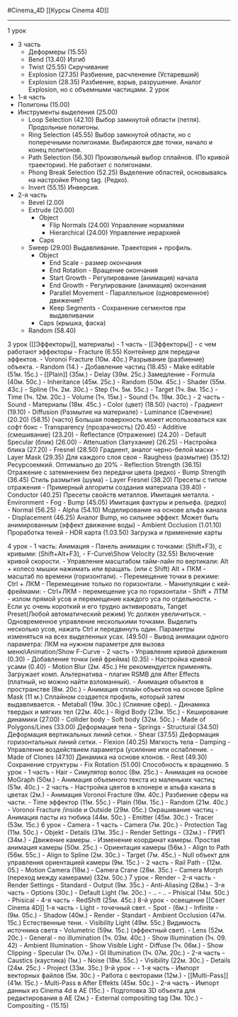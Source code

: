 #Cinema_4D 
[[Курсы Cinema 4D]]
____________

1 урок
- 3 часть
	- Деформеры (15.55)
	- Bend (13.40) Изгиб
	- Twist (25.55) Скручивание
	- Explosion (27.35) Разбиение, расчленение (Устаревший)
	- Explosion (28.35) Разбиение, взрыв, разрушение. Аналог Explosion, но с объемными частицами.
2 урок
- 1-я часть
- Полигоны (15.00)
- Инструменты выделения (25.00)
	- Loop Selection (42.10) Выбор замкнутой области (петля). Продольные полигоны.
	- Ring Selection (45.55) Выбор замкнутой области, но с поперечными полигонами. Выбираются две точки, начало и конец полигонов.
	- Path Selection (56.30) Произвольный выбор сплайнов. (По кривой траектории). Не работает с полигонами.
	- Phong Break Selection (52.25) Выделение областей, основываясь на настройке Phong tag. (Редко).
	- Invert (55.15) Инверсия.
- 2-я часть
	- Bevel (2.00)
	- Extrude (20.00)
		- Object
			-  Flip Normals (24.00) Управление нормалями
			- Hierarchical (24.00) Управление иерархией
		- Caps
	- Sweep (29.00) Выдавливание. Траектория + профиль.
		- Object
			- End Scale - размер окончания
			- End Rotation - Вращение окончания
			- Start Growth - Регулирование (анимация) начала
			- End Growth - Регулирование (анимация) окончания
			- Parallel Movement - Параллельное (одновременное) движение?
			- Keep Segments - Сохранение сегментов при выдавливании
		- Caps (крышка, фаска)
	- Random (58.40)
	
3 урок ([[Эффекторы]], материалы)
	- 1 часть - [[Эффекторы]]
		- с чем работают эффекторы
		- Fracture (6.55) Контейнер для передачи эффектов.
		- Voronoi Fracture (10м. 40с.) Разрывание (разбиение) объекта.
			- Random (14.)
			- Добавление частиц (18.45)
			- Make editable (51м. 15с.)
		- [[Plain]] (35м.)
		- Delay (39м. 25с.) Замедление
		- Formula (40м. 50с.)
		- Inheritance (45м. 25с.)
		- Random (50м. 45с.)
		- Shader (55м. 43с.)
		- Spline (1ч. 2м. 30с.)
		- Step (1ч. 5м. 55с.)
		- Target (1ч. 8м. 15с.)
		- Time (1ч. 12м. 20с.)
		- Volume (1ч. 15м.)
		- Sound (1ч. 19м. 30с.)
	- 2 часть
		- Sound
		- Материалы (18м. 45с.)
			- Color (цвет) (18.50) (часто)
				- Градиент (19.10)
			- Diffusion (Размытие на материале)
			- Luminance (Свечение) (20.20) (58.15) (часто) Большая поверхность может использоваться как софт бокс
			- Transparency (прозрачность) (20.45)
				- Additive (смешивание) (23.20)
			- Reflectance (Отражение) (24.20)
				- Default Specular (блик) (26.00)
				- Attenuation (Затухание) (26.25) 
				- Настройка блика (27.20)
				- Fresnel (28.50) Градиент, аналог черно-белой маски
				- Layer Mask (29.35) Для каждого слоя своя
				- Raughess (размытие) (35.12) Ресурсоемкий. Оптимально до 20%
				- Reflection Strength (36.15) Отражение с затемнением без передачи цвета (редко)
				- Bump Strength (36.45) Стиль размытия (шума)
				- Layer Fresnel (38.20) Пресеты с типом отражения
				- Примерный алгоритм создания материала (39.40)
				- Conductor (40.25) Пресеты свойств металлов. Имитация металла.
			- Environment
			- Fog
			- Bump (45.05) Имитация фактуры и рельефа. (редко)
			- Normal (56.25)
			- Alpha (54.10) Моделирование на основе альфа канала
			- Displacement (46.25) Аналог Bump, но сильнее эффект. Может быть анимированным (эффект движение воды)
			- Ambient Occlusion (1.01.10) Проработка теней
			- HDR карта (1.03.50) Загрузка и применение карты
				
4 урок
	- 1 часть: Анимация 
		- Панель анимации с точками: (Shift+F3), с кривыми: (Shift+Alt+F3), 
		- F-Curve\Show Velocity (32.55) Включение кривой скорости.
		- Управление масштабом тайм-лайн по вертикали: Alt + колесо мышки нажимать или вращать. (или с Shift) Alt + ПКМ - масштаб по времени (горизонтали).
		- Перемещение точки в режиме: Ctrl + ЛКМ - Перемещение только по горизонтали.
		- Манипуляции с кей-фреймами:
			- Ctrl+ЛКМ - перемещение уса по горизонтали
			- Shift + ЛТМ - излом прямой усов и перемещение каждого уса по отдельности.
		- Если ус очень короткий и его трудно активировать, Tanget Preset\(Любой автоматический режим) Ус должен увеличиться.
		- Одновременное управление несколькими точками. Выделить несколько усов, нажать Ctrl и передвинуть один. Параметры изменяться на всех выделенных усах. (49.50)
		- Вывод анимации одного параметра: ЛКМ на нужном параметре для вызова меню\Animation/Show F-Curve
	- 2 часть
		- Управление кривой движения (0.30)
			- Добавление точки (кей фрейма) (0.35)
			- Настройка кривой усами (0.40)
		- Motion Blur (2м. 45с.) Не рекомендуется применять. Загружает комп. Альтернатива - плагин RSMB для After Effects (платный, но можно найти взломанный). 
		- Анимация объектов в пространстве (8м. 20с.) 
			- Анимация сплайн объектов на основе Spline Mask (11 м.) Сплайном создается профиль, который затем выдавливается.
			- Metaball (19м. 30с.) (Слияние сфер).
		- Динамика твердых и мягких тел (22м. 40с.)
			- Rigid Body (23м. 15с.) 
			- Кеширование динамики (27.00)
			- Collider body
			- Soft body (32м. 50с.)
				- Made of Polygons/Lines (33.00) Деформация тела
					- Springs
						- Structural (34.50) Деформация вертикальных линий сетки.
						- Shear (37.55) Деформация горизонтальных линий сетки.
						- Flexion (40.25) Мягкость тела
						- Damping - Управление воздействием параметра (усиление или ослабление.
				- Made of Clones (47.10) Динамика на основе клонов.
					- Rest (49.30) Сохранение структуры
					- Fix Rotation (51.00) Способность к вращению.
5 урок
	- 1 часть
		- Hair - Симулятор волос (8м. 25с.)
		- Анимация на основе MoGraph (50м.)
			- Анимация объемного текста из маленьких частиц (51м. 40с.)
	- 2 часть
		- Настройка цветов в клонере и альфа канала в цветах (2м.)
		- Анимация Voronoi Fracture (9м. 40с.) Разбиение сферы на части.
			- Time эффектор (11м. 55с.)
			- Plain (16м. 15с.)
			- Random (21м. 40с.)
			- Voronoi Fracture /inside и Outside (29м. 05с.) Окрашивание частиц
		- Анимация пасты из тюбика (44м. 50с.) 
			- Emitter (45м. 30с.) 
			- Tracer (53м. 15с.)
6 урок - Camera
	- 1 часть 
		- Camera (7м. 20с.)
			- Protection Tag (11м. 50с.)
			- Objekt
			- Details (31м. 35с.)
				- Render Settings - (32м.)
				- ГРИП (34м.)
			- Движение камеры.
				- Изменение координат камеры. Простая анимация камеры (50м. 25с.)
				- Ориентация камеры (56м.)
					- Align to Path (56м. 55с.)
				- Align to Spline (2м. 30с.)
				- Target (7м. 45с.)
				- Null объект для управления ориентацией камеры (9м. 15с.)
	- 2 часть
		- Rail Path - (12м. 05.)
		- Motion Camera (18м.)
		- Camera Crane (28м. 35с.)
		- Camera Morph (переход между камерами) (32м. 50с.)
7 урок - Render
	- 2-я часть
		- Render Settings 
			- Standard
				- Output (9м. 35с.)
				- Anti-Aliasing (28м.)
	- 3-я часть
				- Options (30с.)
					- Default Light (1м. 20с.)
				- ..
				- ..
			- Phisical (14м. 50с.)
				- Phisical 
	- 4-я часть
		- RedShift (25м. 45с.)
8-й урок - освещение [[Свет Cinema 4D]]
	1-я часть
		- Light - точечный свет.
			- Spot - (6м.)
			- Infinite - (9м. 05с.)
		- Shadow (40м.)
		- Render 
			- Standart
				- Ambient Occlusion (47м. 15с.) Естественные тени.
		- Visibility Light (49м. 55с.) Видимость источника света
			- Volumetric (59м. 15с.) (эффектный свет).
		- Lens (52м. 20с.)
		- General
			- no illumination (1ч. 03м. 40с.)
			- Show Illumination (1ч. 09. 42)
			- Ambient Illumination
			- Show Visible Light
			- Diffuse (1ч. 06м.)
			- Show Clipping
			- Specular (1ч. 07м.)
			- GI Illumination (1ч. 07м. 20с.)
	- 2-я часть
		- Caustics (каустика) (1м.)
		- Noise (18м. 55с.)
		- Visibility (22м. 30с.)
		- Details (24м. 25с.)
		- Project (33м. 35с.)
9-й урок -
	- 1-я часть
		- Импорт векторных файлов (5м. 30с.)
		- Работа с векторами (12м.)
		- [[Multi-Pass]] (41м. 15с.)
			- Multi-Pass в After Effekts (45м. 50с.)
	- 2-я часть
		- Импорт данных из Cinema 4d в AE (15с.)
			- Подготовка 3D объекта для редактирования в AE (2м.)
				- External compositing tag (3м. 10с.)
				- Compositing - (15.15)

